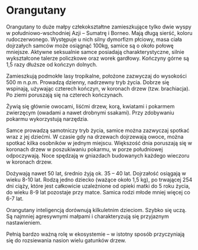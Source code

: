# Orangutany
Orangutany to duże małpy człekokształtne zamieszkujące tylko dwie wyspy w południowo-wschodniej Azji – Sumatrę i Borneo. Mają długą sierść, koloru rudoczerwonego. Występuje u nich silny dymorfizm płciowy, masa ciała dojrzałych samców może osiągnąć 100kg, samice są o około połowę mniejsze. Aktywne seksualnie samce posiadają charakterystyczne, silnie wykształcone talerze policzkowe oraz worek gardłowy. Kończyny górne  są 1,5 razy dłuższe od kończyn dolnych.

Zamieszkują podmokłe lasy tropikalne, położone zazwyczaj do wysokości 500 m n.p.m. Prowadzą dzienny, nadrzewny tryb życia. Dobrze się wspinają, używając czterech kończyn, w koronach drzew (tzw. brachiacja). Po ziemi poruszają się na czterech kończynach.

Żywią się głównie owocami, liśćmi drzew, korą, kwiatami i pokarmem zwierzęcym (owadami a nawet drobnymi ssakami). Przy zdobywaniu pokarmu wykorzystują narzędzia.

Samce prowadzą samotniczy tryb życia, samice można zazwyczaj spotkać wraz z jej dziećmi. W czasie gdy na drzewach dojrzewają owoce, można spotkać kilka osobników w jednym miejscu.  Większość dnia poruszają się w koronach drzew w poszukiwaniu pokarmu, w porze południowej odpoczywają. Noce spędzają w gniazdach budowanych każdego wieczoru w koronach drzew.

Dożywają nawet 50 lat, średnio żyją ok. 35 – 40 lat. Dojrzałość osiągają w wieku 8-10 lat. Rodzą jedno dziecko (ważące około 1,5 kg), po trwającej 254 dni ciąży, które jest całkowicie uzależnione od opieki matki do 5 roku życia, do wieku 8-9 lat pozostaje przy matce. Samica rodzi młode mniej więcej co 6-7 lat.

Orangutany inteligencją dorównują kilkuletnim dzieciom. Szybko się uczą. Są najmniej agresywnymi małpami i charakteryzują się przyjaznym nastawieniem.

Pełnią bardzo ważną rolę w ekosystemie  – w istotny sposób przyczyniają się do rozsiewania nasion wielu gatunków drzew.
